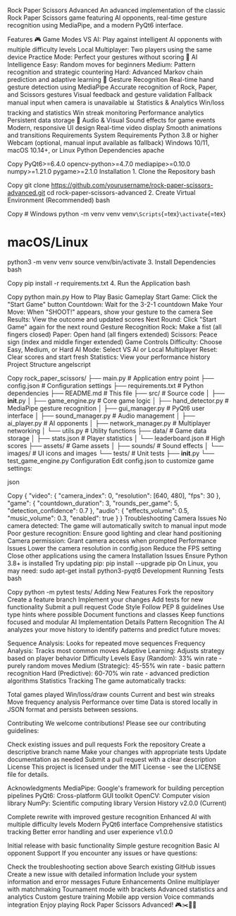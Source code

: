 Rock Paper Scissors Advanced An advanced implementation of the classic
Rock Paper Scissors game featuring AI opponents, real-time gesture
recognition using MediaPipe, and a modern PyQt6 interface.

Features 🎮 Game Modes VS AI: Play against intelligent AI opponents with
multiple difficulty levels Local Multiplayer: Two players using the same
device Practice Mode: Perfect your gestures without scoring 🤖 AI
Intelligence Easy: Random moves for beginners Medium: Pattern
recognition and strategic countering Hard: Advanced Markov chain
prediction and adaptive learning 👋 Gesture Recognition Real-time hand
gesture detection using MediaPipe Accurate recognition of Rock, Paper,
and Scissors gestures Visual feedback and gesture validation Fallback
manual input when camera is unavailable 📊 Statistics & Analytics
Win/loss tracking and statistics Win streak monitoring Performance
analytics Persistent data storage 🎵 Audio & Visual Sound effects for
game events Modern, responsive UI design Real-time video display Smooth
animations and transitions Requirements System Requirements Python 3.8
or higher Webcam (optional, manual input available as fallback) Windows
10/11, macOS 10.14+, or Linux Python Dependencies apache

Copy PyQt6\>=6.4.0 opencv-python\>=4.7.0 mediapipe\>=0.10.0
numpy\>=1.21.0 pygame\>=2.1.0 Installation 1. Clone the Repository bash

Copy git clone
https://github.com/yourusername/rock-paper-scissors-advanced.git cd
rock-paper-scissors-advanced 2. Create Virtual Environment (Recommended)
bash

Copy \# Windows python -m venv venv
venv`\Scripts`{=tex}`\activate`{=tex}

# macOS/Linux

python3 -m venv venv source venv/bin/activate 3. Install Dependencies
bash

Copy pip install -r requirements.txt 4. Run the Application bash

Copy python main.py How to Play Basic Gameplay Start Game: Click the
"Start Game" button Countdown: Wait for the 3-2-1 countdown Make Your
Move: When "SHOOT!" appears, show your gesture to the camera See
Results: View the outcome and updated scores Next Round: Click "Start
Game" again for the next round Gesture Recognition Rock: Make a fist
(all fingers closed) Paper: Open hand (all fingers extended) Scissors:
Peace sign (index and middle finger extended) Game Controls Difficulty:
Choose Easy, Medium, or Hard AI Mode: Select VS AI or Local Multiplayer
Reset: Clear scores and start fresh Statistics: View your performance
history Project Structure angelscript

Copy rock_paper_scissors/ ├── main.py \# Application entry point ├──
config.json \# Configuration settings ├── requirements.txt \# Python
dependencies ├── README.md \# This file ├── src/ \# Source code │ ├──
**init**.py │ ├── game_engine.py \# Core game logic │ ├──
hand_detector.py \# MediaPipe gesture recognition │ ├── gui_manager.py
\# PyQt6 user interface │ ├── sound_manager.py \# Audio management │ ├──
ai_player.py \# AI opponents │ ├── network_manager.py \# Multiplayer
networking │ └── utils.py \# Utility functions ├── data/ \# Game data
storage │ ├── stats.json \# Player statistics │ └── leaderboard.json \#
High scores ├── assets/ \# Game assets │ ├── sounds/ \# Sound effects │
└── images/ \# UI icons and images └── tests/ \# Unit tests ├──
**init**.py └── test_game_engine.py Configuration Edit config.json to
customize game settings:

json

Copy { "video": { "camera_index": 0, "resolution": \[640, 480\], "fps":
30 }, "game": { "countdown_duration": 3, "rounds_per_game": 5,
"detection_confidence": 0.7 }, "audio": { "effects_volume": 0.5,
"music_volume": 0.3, "enabled": true } } Troubleshooting Camera Issues
No camera detected: The game will automatically switch to manual input
mode Poor gesture recognition: Ensure good lighting and clear hand
positioning Camera permission: Grant camera access when prompted
Performance Issues Lower the camera resolution in config.json Reduce the
FPS setting Close other applications using the camera Installation
Issues Ensure Python 3.8+ is installed Try updating pip: pip install
--upgrade pip On Linux, you may need: sudo apt-get install python3-pyqt6
Development Running Tests bash

Copy python -m pytest tests/ Adding New Features Fork the repository
Create a feature branch Implement your changes Add tests for new
functionality Submit a pull request Code Style Follow PEP 8 guidelines
Use type hints where possible Document functions and classes Keep
functions focused and modular AI Implementation Details Pattern
Recognition The AI analyzes your move history to identify patterns and
predict future moves:

Sequence Analysis: Looks for repeated move sequences Frequency Analysis:
Tracks most common moves Adaptive Learning: Adjusts strategy based on
player behavior Difficulty Levels Easy (Random): 33% win rate - purely
random moves Medium (Strategic): 45-55% win rate - basic pattern
recognition Hard (Predictive): 60-70% win rate - advanced prediction
algorithms Statistics Tracking The game automatically tracks:

Total games played Win/loss/draw counts Current and best win streaks
Move frequency analysis Performance over time Data is stored locally in
JSON format and persists between sessions.

Contributing We welcome contributions! Please see our contributing
guidelines:

Check existing issues and pull requests Fork the repository Create a
descriptive branch name Make your changes with appropriate tests Update
documentation as needed Submit a pull request with a clear description
License This project is licensed under the MIT License - see the LICENSE
file for details.

Acknowledgments MediaPipe: Google's framework for building perception
pipelines PyQt6: Cross-platform GUI toolkit OpenCV: Computer vision
library NumPy: Scientific computing library Version History v2.0.0
(Current)

Complete rewrite with improved gesture recognition Enhanced AI with
multiple difficulty levels Modern PyQt6 interface Comprehensive
statistics tracking Better error handling and user experience v1.0.0

Initial release with basic functionality Simple gesture recognition
Basic AI opponent Support If you encounter any issues or have questions:

Check the troubleshooting section above Search existing GitHub issues
Create a new issue with detailed information Include your system
information and error messages Future Enhancements Online multiplayer
with matchmaking Tournament mode with brackets Advanced statistics and
analytics Custom gesture training Mobile app version Voice commands
integration Enjoy playing Rock Paper Scissors Advanced! 🎮✂️📄🗿
